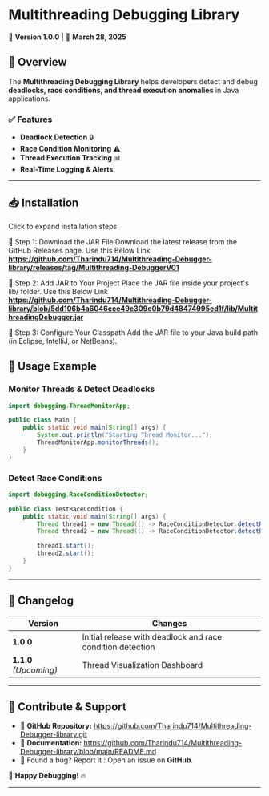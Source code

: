 # **Multithreading Debugging Library**  
🚀 **Version 1.0.0** | 📅 **March 28, 2025**  

## **📌 Overview**  
The **Multithreading Debugging Library** helps developers detect and debug **deadlocks, race conditions, and thread execution anomalies** in Java applications.  

### ✅ **Features**  
- **Deadlock Detection** 🔒  
- **Race Condition Monitoring** ⚠  
- **Thread Execution Tracking** 📊  
- **Real-Time Logging & Alerts**  

---

## **📥 Installation**  
Click to expand installation steps

🔹 Step 1: Download the JAR File
Download the latest release from the GitHub Releases page.
Use this Below Link
**https://github.com/Tharindu714/Multithreading-Debugger-library/releases/tag/Multithreading-DebuggerV01**

🔹 Step 2: Add JAR to Your Project
Place the JAR file inside your project's lib/ folder.
Use this Below Link
**https://github.com/Tharindu714/Multithreading-Debugger-library/blob/5dd106b4a6046cce49c309e0b79d48474995ed1f/lib/MultithreadingDebugger.jar**

🔹 Step 3: Configure Your Classpath
Add the JAR file to your Java build path (in Eclipse, IntelliJ, or NetBeans).

## **🚀 Usage Example**  
### **Monitor Threads & Detect Deadlocks**  

```java
import debugging.ThreadMonitorApp;

public class Main {
    public static void main(String[] args) {
        System.out.println("Starting Thread Monitor...");
        ThreadMonitorApp.monitorThreads();
    }
}
```

### **Detect Race Conditions**  
```java
import debugging.RaceConditionDetector;

public class TestRaceCondition {
    public static void main(String[] args) {
        Thread thread1 = new Thread(() -> RaceConditionDetector.detectRaceCondition(Thread.currentThread()));
        Thread thread2 = new Thread(() -> RaceConditionDetector.detectRaceCondition(Thread.currentThread()));

        thread1.start();
        thread2.start();
    }
}
```

---

## **📜 Changelog**  

| Version | Changes |
|---------|---------|
| **1.0.0** | Initial release with deadlock and race condition detection |
| **1.1.0** *(Upcoming)* | Thread Visualization Dashboard |

---

## **📢 Contribute & Support**  
- 📌 **GitHub Repository:** https://github.com/Tharindu714/Multithreading-Debugger-library.git
- 📌 **Documentation:** https://github.com/Tharindu714/Multithreading-Debugger-library/blob/main/README.md 
- 🐛 Found a bug? Report it : Open an issue on **GitHub**.

🚀 **Happy Debugging!** 🔥  

---
